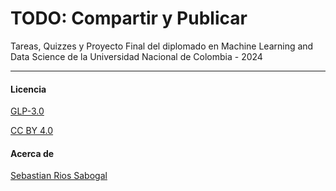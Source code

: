 # TODO: Compartir y Publicar 

Tareas, Quizzes y Proyecto Final del diplomado en Machine Learning and Data Science de la Universidad Nacional de Colombia - 2024



---

#### Licencia

[GLP-3.0](./LICENSE)

[CC BY 4.0](https://creativecommons.org/licenses/by/4.0/)

#### Acerca de

[Sebastian Rios Sabogal](https://about.me/sebaxtian)

